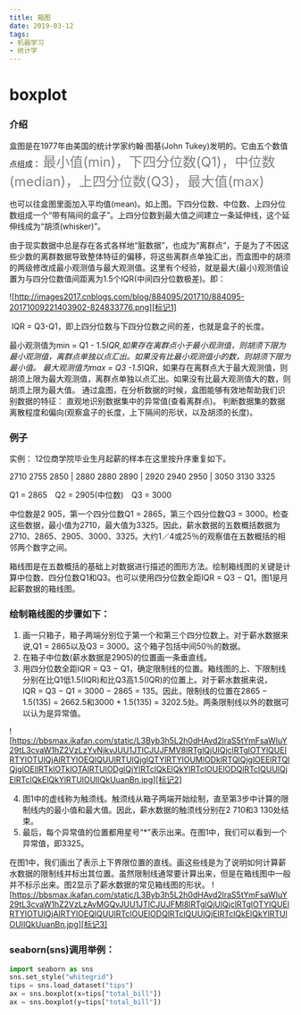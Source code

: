 ```yaml
---
title: 箱图 
date: 2019-03-12
tags: 
- 机器学习
- 统计学
---
```

# boxplot

### 介绍

盒图是在1977年由美国的统计学家约翰·图基(John Tukey)发明的。它由五个数值点组成：
<font color=gray size=5>最小值(min)，下四分位数(Q1)，中位数(median)，上四分位数(Q3)，最大值(max) </font>

也可以往盒图里面加入平均值(mean)。如上图。下四分位数、中位数、上四分位数组成一个“带有隔间的盒子”。上四分位数到最大值之间建立一条延伸线，这个延伸线成为“胡须(whisker)”。

由于现实数据中总是存在各式各样地“脏数据”，也成为“离群点”，于是为了不因这些少数的离群数据导致整体特征的偏移，将这些离群点单独汇出，而盒图中的胡须的两级修改成最小观测值与最大观测值。这里有个经验，就是最大(最小)观测值设置为与四分位数值间距离为1.5个IQR(中间四分位数极差)。即：

![http://images2017.cnblogs.com/blog/884095/201710/884095-20171009221403902-824833776.png][标记1]


 IQR = Q3-Q1，即上四分位数与下四分位数之间的差，也就是盒子的长度。

最小观测值为min = Q1 - 1.5*IQR,如果存在离群点小于最小观测值，则胡须下限为最小观测值，离群点单独以点汇出。如果没有比最小观测值小的数，则胡须下限为最小值。
最大观测值为max = Q3 -1.5*IQR，如果存在离群点大于最大观测值，则胡须上限为最大观测值，离群点单独以点汇出。如果没有比最大观测值大的数，则胡须上限为最大值。
通过盒图，在分析数据的时候，盒图能够有效地帮助我们识别数据的特征：
直观地识别数据集中的异常值(查看离群点)。
判断数据集的数据离散程度和偏向(观察盒子的长度，上下隔间的形状，以及胡须的长度)。

### 例子
实例：
12位商学院毕业生月起薪的样本在这里按升序重复如下。

2710 2755 2850 | 2880 2880 2890 | 2920 2940 2950 | 3050 3130 3325

Q1 = 2865　Q2 = 2905(中位数)　Q3 = 3000

中位数是2 905，第一个四分位数Q1 = 2865，第三个四分位数Q3 = 3000。检查这些数据，最小值为2710，最大值为3325。因此，薪水数据的五数概括数据为2710、2865、2905、3000、3325。大约1／4或25％的观察值在五数概括的相邻两个数字之间。

箱线图是在五数概括的基础上对数据进行描述的图形方法。绘制箱线图的关键是计算中位数、四分位数Q1和Q3。也可以使用四分位数全距IQR = Q3 − Q1。图1是月起薪数据的箱线图。

### 绘制箱线图的步骤如下：

1. 画一只箱子，箱子两端分别位于第一个和第三个四分位数上。对于薪水数据来说,Q1 = 2865以及Q3 = 3000。这个箱子包括中间50％的数据。
2. 在箱子中位数(薪水数据是2905)的位置画一条垂直线。
3. 用四分位数全距IQR = Q3 − Q1，确定限制线的位置。箱线图的上、下限制线分别在比Q1低1.5(IQR)和比Q3高1.5(IQR)的位置上。对于薪水数据来说，IQR = Q3 − Q1 = 3000 − 2865 = 135。因此，限制线的位置在2865 − 1.5(135) = 2662.5和3000 + 1.5(135) = 3202.5处。两条限制线以外的数据可以认为是异常值。

![https://bbsmax.ikafan.com/static/L3Byb3h5L2h0dHAvd2lraS5tYmFsaWIuY29tL3cvaW1hZ2VzLzYvNjkvJUU1JTlCJUJFMV8lRTglQjUlQjclRTglOTYlQUElRTYlOTUlQjAlRTYlOEQlQUUlRTUlQjglQTYlRTYlOUMlODklRTQlQjglOEElRTQlQjglOEIlRTklOTklOTAlRTUlODglQjYlRTclQkElQkYlRTclOUElODQlRTclQUUlQjElRTclQkElQkYlRTUlOUIlQkUuanBn.jpg][标记2]

4. 图1中的虚线称为触须线。触须线从箱子两端开始绘制，直至第3步中计算的限制线内的最小值和最大值。因此，薪水数据的触须线分别在2 710和3 130处结束。
5. 最后，每个异常值的位置都用星号“*”表示出来。在图1中，我们可以看到一个异常值，即3325。

在图1中，我们画出了表示上下界限位置的直线。画这些线是为了说明如何计算薪水数据的限制线并标出其位置。虽然限制线通常要计算出来，但是在箱线图中一般并不标示出来。图2显示了薪水数据的常见箱线图的形状。
![https://bbsmax.ikafan.com/static/L3Byb3h5L2h0dHAvd2lraS5tYmFsaWIuY29tL3cvaW1hZ2VzLzAvMGQvJUU1JTlCJUJFMl8lRTglQjUlQjclRTglOTYlQUElRTYlOTUlQjAlRTYlOEQlQUUlRTclOUElODQlRTclQUUlQjElRTclQkElQkYlRTUlOUIlQkUuanBn.jpg][标记3]
　　

### seaborn(sns)调用举例：
```  python
import seaborn as sns
sns.set_style("whitegrid")
tips = sns.load_dataset("tips")
ax = sns.boxplot(x=tips["total_bill"])
ax = sns.boxplot(y=tips["total_bill"])
```


[标记1]:http://images2017.cnblogs.com/blog/884095/201710/884095-20171009221403902-824833776.png
[标记2]:https://bbsmax.ikafan.com/static/L3Byb3h5L2h0dHAvd2lraS5tYmFsaWIuY29tL3cvaW1hZ2VzLzYvNjkvJUU1JTlCJUJFMV8lRTglQjUlQjclRTglOTYlQUElRTYlOTUlQjAlRTYlOEQlQUUlRTUlQjglQTYlRTYlOUMlODklRTQlQjglOEElRTQlQjglOEIlRTklOTklOTAlRTUlODglQjYlRTclQkElQkYlRTclOUElODQlRTclQUUlQjElRTclQkElQkYlRTUlOUIlQkUuanBn.jpg
[标记3]:https://bbsmax.ikafan.com/static/L3Byb3h5L2h0dHAvd2lraS5tYmFsaWIuY29tL3cvaW1hZ2VzLzAvMGQvJUU1JTlCJUJFMl8lRTglQjUlQjclRTglOTYlQUElRTYlOTUlQjAlRTYlOEQlQUUlRTclOUElODQlRTclQUUlQjElRTclQkElQkYlRTUlOUIlQkUuanBn.jpg
